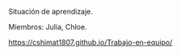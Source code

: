 Situación de aprendizaje.

Miembros: Julia, Chloe.

https://cshimat1807.github.io/Trabajo-en-equipo/

